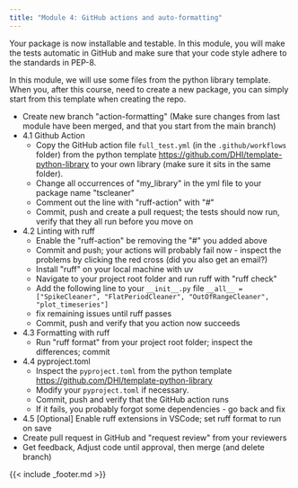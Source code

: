 ```yaml
---
title: "Module 4: GitHub actions and auto-formatting"
---
```


Your package is now installable and testable. In this module, you will make the tests automatic in GitHub and make sure that your code style adhere to the standards in PEP-8. 

In this module, we will use some files from the python library template. When you, after this course, need to create a new package, you can simply start from this template when creating the repo. 

- Create new branch "action-formatting" (Make sure changes from last module have been merged, and that you start from the main branch)
- 4.1 Github Action
    - Copy the GitHub action file `full_test.yml` (in the `.github/workflows` folder) from the python template <https://github.com/DHI/template-python-library> to your own library (make sure it sits in the same folder).
    - Change all occurrences of "my_library" in the yml file to your package name "tscleaner"
    - Comment out the line with "ruff-action" with "#"
    - Commit, push and create a pull request; the tests should now run, verify that they all run before you move on
- 4.2 Linting with ruff
    - Enable the "ruff-action" be removing the "#" you added above
    - Commit and push; your actions will probably fail now - inspect the problems by clicking the red cross (did you also get an email?)
    - Install "ruff" on your local machine with uv
    - Navigate to your project root folder and run ruff with "ruff check"
    - Add the following line to your `__init__.py` file 
        `__all__ = ["SpikeCleaner", "FlatPeriodCleaner", "OutOfRangeCleaner", "plot_timeseries"]` 
    - fix remaining issues until ruff passes
    - Commit, push and verify that you action now succeeds
- 4.3 Formatting with ruff
    - Run "ruff format" from your project root folder; inspect the differences; commit
- 4.4 pyproject.toml
    - Inspect the `pyproject.toml` from the python template <https://github.com/DHI/template-python-library>
    - Modify your `pyproject.toml` if necessary.
    - Commit, push and verify that the GitHub action runs
    - If it fails, you probably forgot some dependencies - go back and fix
- 4.5 [Optional] Enable ruff extensions in VSCode; set ruff format to run on save
- Create pull request in GitHub and "request review" from your reviewers
- Get feedback, Adjust code until approval, then merge (and delete branch)

{{< include _footer.md >}}